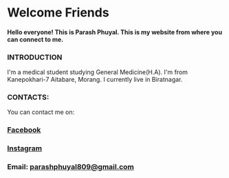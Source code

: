 <h1 class="welcome">Welcome Friends</h1>
     
#### Hello everyone! This is Parash Phuyal. This is my website from where you can connect to me.


<h3 class="welcome">INTRODUCTION</h3>

I'm a medical student studying General Medicine(H.A). I'm from Kanepokhari-7 Aitabare, Morang. I currently live in Biratnagar.

<h3 class="welcome">CONTACTS:</h3>

You can contact me on:
### [Facebook](https://www.facebook.com/parash.me)
### [Instagram](https://www.instagram.com/parash.me)
### Email: parashphuyal809@gmail.com
